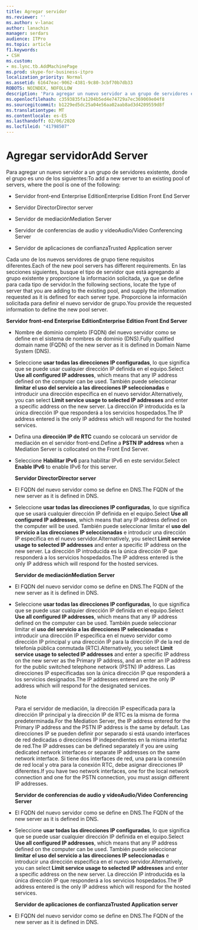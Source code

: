 ```yaml
---
title: Agregar servidor
ms.reviewer: ''
ms.author: v-lanac
author: lanachin
manager: serdars
audience: ITPro
ms.topic: article
f1.keywords:
- CSH
ms.custom:
- ms.lync.tb.AddMachinePage
ms.prod: skype-for-business-itpro
localization_priority: Normal
ms.assetid: 61647eac-9062-4381-9c80-3cbf70b7db33
ROBOTS: NOINDEX, NOFOLLOW
description: 'Para agregar un nuevo servidor a un grupo de servidores existente, donde el grupo es uno de los siguientes:'
ms.openlocfilehash: c3593835fa1204b5ed4e74729a7ec369069e04f8
ms.sourcegitcommit: b1229ed5dc25a04e56aa02aab8ad3d4209559d8f
ms.translationtype: MT
ms.contentlocale: es-ES
ms.lasthandoff: 02/06/2020
ms.locfileid: "41798507"
---
```

# <a name="add-server"></a><span data-ttu-id="24ff5-103">Agregar servidor</span><span class="sxs-lookup"><span data-stu-id="24ff5-103">Add Server</span></span>
 
<span data-ttu-id="24ff5-104">Para agregar un nuevo servidor a un grupo de servidores existente, donde el grupo es uno de los siguientes:</span><span class="sxs-lookup"><span data-stu-id="24ff5-104">To add a new server to an existing pool of servers, where the pool is one of the following:</span></span>
  
- <span data-ttu-id="24ff5-105">Servidor front-end Enterprise Edition</span><span class="sxs-lookup"><span data-stu-id="24ff5-105">Enterprise Edition Front End Server</span></span>
    
- <span data-ttu-id="24ff5-106">Servidor Director</span><span class="sxs-lookup"><span data-stu-id="24ff5-106">Director server</span></span>
    
- <span data-ttu-id="24ff5-107">Servidor de mediación</span><span class="sxs-lookup"><span data-stu-id="24ff5-107">Mediation Server</span></span>
    
- <span data-ttu-id="24ff5-108">Servidor de conferencias de audio y vídeo</span><span class="sxs-lookup"><span data-stu-id="24ff5-108">Audio/Video Conferencing Server</span></span>
    
- <span data-ttu-id="24ff5-109">Servidor de aplicaciones de confianza</span><span class="sxs-lookup"><span data-stu-id="24ff5-109">Trusted Application server</span></span>
    
<span data-ttu-id="24ff5-110">Cada uno de los nuevos servidores de grupo tiene requisitos diferentes.</span><span class="sxs-lookup"><span data-stu-id="24ff5-110">Each of the new pool servers has different requirements.</span></span> <span data-ttu-id="24ff5-111">En las secciones siguientes, busque el tipo de servidor que está agregando al grupo existente y proporcione la información solicitada, ya que se define para cada tipo de servidor.</span><span class="sxs-lookup"><span data-stu-id="24ff5-111">In the following sections, locate the type of server that you are adding to the existing pool, and supply the information requested as it is defined for each server type.</span></span> <span data-ttu-id="24ff5-112">Proporcione la información solicitada para definir el nuevo servidor de grupo.</span><span class="sxs-lookup"><span data-stu-id="24ff5-112">You provide the requested information to define the new pool server.</span></span>
  
 <span data-ttu-id="24ff5-113">**Servidor front-end Enterprise Edition**</span><span class="sxs-lookup"><span data-stu-id="24ff5-113">**Enterprise Edition Front End Server**</span></span>
  
- <span data-ttu-id="24ff5-114">Nombre de dominio completo (FQDN) del nuevo servidor como se define en el sistema de nombres de dominio (DNS).</span><span class="sxs-lookup"><span data-stu-id="24ff5-114">Fully qualified domain name (FQDN) of the new server as it is defined in Domain Name System (DNS).</span></span>
    
- <span data-ttu-id="24ff5-115">Seleccione **usar todas las direcciones IP configuradas**, lo que significa que se puede usar cualquier dirección IP definida en el equipo.</span><span class="sxs-lookup"><span data-stu-id="24ff5-115">Select **Use all configured IP addresses**, which means that any IP address defined on the computer can be used.</span></span> <span data-ttu-id="24ff5-116">También puede seleccionar **limitar el uso del servicio a las direcciones IP seleccionadas** e introducir una dirección específica en el nuevo servidor.</span><span class="sxs-lookup"><span data-stu-id="24ff5-116">Alternatively, you can select **Limit service usage to selected IP addresses** and enter a specific address on the new server.</span></span> <span data-ttu-id="24ff5-117">La dirección IP introducida es la única dirección IP que responderá a los servicios hospedados.</span><span class="sxs-lookup"><span data-stu-id="24ff5-117">The IP address entered is the only IP address which will respond for the hosted services.</span></span>
    
- <span data-ttu-id="24ff5-118">Defina una **dirección IP de RTC** cuando se colocará un servidor de mediación en el servidor front-end.</span><span class="sxs-lookup"><span data-stu-id="24ff5-118">Define a **PSTN IP address** when a Mediation Server is collocated on the Front End Server.</span></span>
    
- <span data-ttu-id="24ff5-119">Seleccione **Habilitar IPv6** para habilitar IPv6 en este servidor.</span><span class="sxs-lookup"><span data-stu-id="24ff5-119">Select **Enable IPv6** to enable IPv6 for this server.</span></span>
    
  <span data-ttu-id="24ff5-120">**Servidor Director**</span><span class="sxs-lookup"><span data-stu-id="24ff5-120">**Director server**</span></span>
  
- <span data-ttu-id="24ff5-121">El FQDN del nuevo servidor como se define en DNS.</span><span class="sxs-lookup"><span data-stu-id="24ff5-121">The FQDN of the new server as it is defined in DNS.</span></span>
    
- <span data-ttu-id="24ff5-122">Seleccione **usar todas las direcciones IP configuradas**, lo que significa que se usará cualquier dirección IP definida en el equipo.</span><span class="sxs-lookup"><span data-stu-id="24ff5-122">Select **Use all configured IP addresses**, which means that any IP address defined on the computer will be used.</span></span> <span data-ttu-id="24ff5-123">También puede seleccionar limitar el **uso del servicio a las direcciones IP seleccionadas** e introducir una dirección IP específica en el nuevo servidor.</span><span class="sxs-lookup"><span data-stu-id="24ff5-123">Alternatively, you select **Limit service usage to selected IP addresses** and enter a specific IP address on the new server.</span></span> <span data-ttu-id="24ff5-124">La dirección IP introducida es la única dirección IP que responderá a los servicios hospedados.</span><span class="sxs-lookup"><span data-stu-id="24ff5-124">The IP address entered is the only IP address which will respond for the hosted services.</span></span>
    
  <span data-ttu-id="24ff5-125">**Servidor de mediación**</span><span class="sxs-lookup"><span data-stu-id="24ff5-125">**Mediation Server**</span></span>
  
- <span data-ttu-id="24ff5-126">El FQDN del nuevo servidor como se define en DNS.</span><span class="sxs-lookup"><span data-stu-id="24ff5-126">The FQDN of the new server as it is defined in DNS.</span></span>
    
- <span data-ttu-id="24ff5-127">Seleccione **usar todas las direcciones IP configuradas**, lo que significa que se puede usar cualquier dirección IP definida en el equipo.</span><span class="sxs-lookup"><span data-stu-id="24ff5-127">Select **Use all configured IP addresses**, which means that any IP address defined on the computer can be used.</span></span> <span data-ttu-id="24ff5-128">También puede seleccionar limitar el **uso del servicio a las direcciones IP seleccionadas** e introducir una dirección IP específica en el nuevo servidor como dirección IP principal y una dirección IP para la dirección IP de la red de telefonía pública conmutada (RTC).</span><span class="sxs-lookup"><span data-stu-id="24ff5-128">Alternatively, you select **Limit service usage to selected IP addresses** and enter a specific IP address on the new server as the Primary IP address, and an enter an IP address for the public switched telephone network (PSTN) IP address.</span></span> <span data-ttu-id="24ff5-129">Las direcciones IP especificadas son la única dirección IP que responderá a los servicios designados.</span><span class="sxs-lookup"><span data-stu-id="24ff5-129">The IP addresses entered are the only IP address which will respond for the designated services.</span></span>
    
    > [!NOTE]
    > <span data-ttu-id="24ff5-130">Para el servidor de mediación, la dirección IP especificada para la dirección IP principal y la dirección IP de RTC es la misma de forma predeterminada.</span><span class="sxs-lookup"><span data-stu-id="24ff5-130">For the Mediation Server, the IP address entered for the Primary IP address and the PSTN IP address is the same by default.</span></span> <span data-ttu-id="24ff5-131">Las direcciones IP se pueden definir por separado si está usando interfaces de red dedicadas o direcciones IP independientes en la misma interfaz de red.</span><span class="sxs-lookup"><span data-stu-id="24ff5-131">The IP addresses can be defined separately if you are using dedicated network interfaces or separate IP addresses on the same network interface.</span></span> <span data-ttu-id="24ff5-132">Si tiene dos interfaces de red, una para la conexión de red local y otra para la conexión RTC, debe asignar direcciones IP diferentes.</span><span class="sxs-lookup"><span data-stu-id="24ff5-132">If you have two network interfaces, one for the local network connection and one for the PSTN connection, you must assign different IP addresses.</span></span> 
  
  <span data-ttu-id="24ff5-133">**Servidor de conferencias de audio y vídeo**</span><span class="sxs-lookup"><span data-stu-id="24ff5-133">**Audio/Video Conferencing Server**</span></span>
  
- <span data-ttu-id="24ff5-134">El FQDN del nuevo servidor como se define en DNS.</span><span class="sxs-lookup"><span data-stu-id="24ff5-134">The FQDN of the new server as it is defined in DNS.</span></span>
    
- <span data-ttu-id="24ff5-135">Seleccione **usar todas las direcciones IP configuradas**, lo que significa que se puede usar cualquier dirección IP definida en el equipo.</span><span class="sxs-lookup"><span data-stu-id="24ff5-135">Select **Use all configured IP addresses**, which means that any IP address defined on the computer can be used.</span></span> <span data-ttu-id="24ff5-136">También puede seleccionar **limitar el uso del servicio a las direcciones IP seleccionadas** e introducir una dirección específica en el nuevo servidor.</span><span class="sxs-lookup"><span data-stu-id="24ff5-136">Alternatively, you can select **Limit service usage to selected IP addresses** and enter a specific address on the new server.</span></span> <span data-ttu-id="24ff5-137">La dirección IP introducida es la única dirección IP que responderá a los servicios hospedados.</span><span class="sxs-lookup"><span data-stu-id="24ff5-137">The IP address entered is the only IP address which will respond for the hosted services.</span></span>
    
  <span data-ttu-id="24ff5-138">**Servidor de aplicaciones de confianza**</span><span class="sxs-lookup"><span data-stu-id="24ff5-138">**Trusted Application server**</span></span>
  
- <span data-ttu-id="24ff5-139">El FQDN del nuevo servidor como se define en DNS.</span><span class="sxs-lookup"><span data-stu-id="24ff5-139">The FQDN of the new server as it is defined in DNS.</span></span>
    

